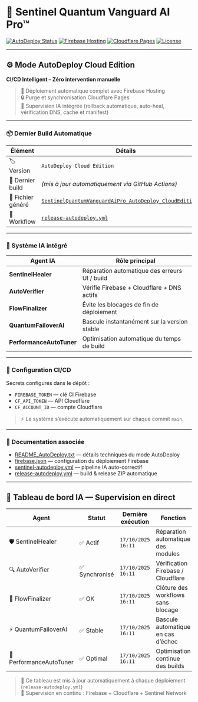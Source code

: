 # 🧱 Sentinel Quantum Vanguard AI Pro™  
[![AutoDeploy Status](https://github.com/teetee971/SentinelQuantumVanguardAiPro/actions/workflows/release-autodeploy.yml/badge.svg)](https://github.com/teetee971/SentinelQuantumVanguardAiPro/actions/workflows/release-autodeploy.yml)
[![Firebase Hosting](https://img.shields.io/badge/Firebase-Hosting-orange?logo=firebase)](https://console.firebase.google.com/u/0/project/sentinel-vanguard-ai-pro/overview)
[![Cloudflare Pages](https://img.shields.io/badge/Cloudflare-Pages-blue?logo=cloudflare)](https://pages.cloudflare.com)
[![License](https://img.shields.io/badge/License-Private-green)](./LICENSE_PRIVATE.txt)

---

## ⚙️ Mode AutoDeploy Cloud Edition

**CI/CD Intelligent – Zéro intervention manuelle**

> 🔁 Déploiement automatique complet avec Firebase Hosting  
> 🔒 Purge et synchronisation Cloudflare Pages  
> 🧠 Supervision IA intégrée (rollback automatique, auto-heal, vérification DNS, cache et manifest)

---

### 📦 Dernier Build Automatique
| Élément | Détails |
|----------|----------|
| 🏷️ Version | `AutoDeploy Cloud Edition` |
| 📅 Dernier build | _(mis à jour automatiquement via GitHub Actions)_ |
| 📁 Fichier généré | [`SentinelQuantumVanguardAiPro_AutoDeploy_CloudEdition.zip`](https://github.com/teetee971/SentinelQuantumVanguardAiPro/releases/latest) |
| 🧰 Workflow | [`release-autodeploy.yml`](./.github/workflows/release-autodeploy.yml) |

---

### 🧠 Système IA intégré

| Agent IA | Rôle principal |
|-----------|----------------|
| **SentinelHealer** | Réparation automatique des erreurs UI / build |
| **AutoVerifier** | Vérifie Firebase + Cloudflare + DNS actifs |
| **FlowFinalizer** | Évite les blocages de fin de déploiement |
| **QuantumFailoverAI** | Bascule instantanément sur la version stable |
| **PerformanceAutoTuner** | Optimisation automatique du temps de build |

---

### 🔐 Configuration CI/CD

Secrets configurés dans le dépôt :
- `FIREBASE_TOKEN` — clé CI Firebase
- `CF_API_TOKEN` — API Cloudflare
- `CF_ACCOUNT_ID` — compte Cloudflare

> ⚡ Le système s’exécute automatiquement sur chaque commit `main`.

---

### 📘 Documentation associée

- [README_AutoDeploy.txt](./README_AutoDeploy.txt) — détails techniques du mode AutoDeploy  
- [firebase.json](./firebase.json) — configuration du déploiement Firebase  
- [sentinel-autodeploy.yml](./.github/workflows/sentinel-autodeploy.yml) — pipeline IA auto-correctif  
- [release-autodeploy.yml](./.github/workflows/release-autodeploy.yml) — build & release ZIP automatique  

---

## 🧭 Tableau de bord IA — Supervision en direct

| Agent | Statut | Dernière exécution | Fonction |
|-------|--------|--------------------|-----------|
| 🛡️ SentinelHealer | ✅ Actif | `17/10/2025 16:11` | Réparation automatique des modules |
| 🔍 AutoVerifier | ✅ Synchronisé | `17/10/2025 16:11` | Vérification Firebase / Cloudflare |
| 🔁 FlowFinalizer | ✅ OK | `17/10/2025 16:11` | Clôture des workflows sans blocage |
| ⚡ QuantumFailoverAI | ✅ Stable | `17/10/2025 16:11` | Bascule automatique en cas d’échec |
| 🚀 PerformanceAutoTuner | ✅ Optimal | `17/10/2025 16:11` | Optimisation continue des builds |

> 🔄 Ce tableau est mis à jour automatiquement à chaque déploiement (`release-autodeploy.yml`)  
> 📡 Supervision en continu : Firebase + Cloudflare + Sentinel Network